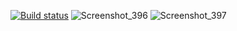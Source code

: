 [![Build status](https://ci.appveyor.com/api/projects/status/qbidh7mlvrpy76ik?svg=true)](https://ci.appveyor.com/project/anna270892/TaskJava23-task2)
![Screenshot_396](https://github.com/anna270892/TaskJava23_task2/assets/142071185/86311570-6c3d-4c1f-92d8-27546ec09ea2)
![Screenshot_397](https://github.com/anna270892/TaskJava23_task2/assets/142071185/eca1e6c9-1b82-4d99-91c3-5928de0da947)

